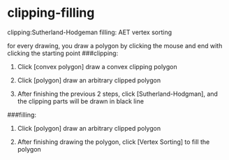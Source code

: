 # clipping-filling
clipping:Sutherland-Hodgeman   filling:  AET vertex sorting  

for every drawing, you draw a polygon by clicking the mouse and end with clicking the starting point 
###clipping:
1.	Click [convex polygon] draw a convex clipping polygon

2.	Click [polygon] draw an arbitrary clipped polygon  

3.  After finishing the previous 2 steps, click [Sutherland-Hodgman], and the clipping parts will be drawn in black line

###filling:
1.  Click [polygon] draw an arbitrary clipped polygon  

2. After finishing drawing the polygon, click [Vertex Sorting] to fill the polygon


